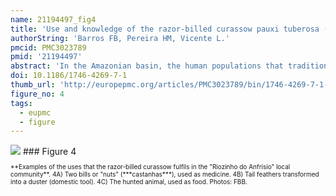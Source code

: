 ```yaml
---
name: 21194497_fig4
title: 'Use and knowledge of the razor-billed curassow pauxi tuberosa (spix, 1825) (galliformes, cracidae) by a riverine community of the oriental amazonia, brazil.'
authorString: 'Barros FB, Pereira HM, Vicente L.'
pmcid: PMC3023789
pmid: '21194497'
abstract: 'In the Amazonian basin, the human populations that traditionally inhabit the forest use its natural resources in various ways. One example is the local fauna which, among several other uses, is an important source of protein. The general aim of our study was to investigate the importance of hunting to the lives of the Amazonian riverine communities and to identify the multiple uses and knowledge about the hunted animals. In this article we focused the study on the razor-billed curassow Pauxi tuberosa, a Cracidae of significant value to the studied community. The investigation was conducted in the "Riozinho do Anfrísio Extractive Reserve", a Brazilian Conservation Unit located at the Altamira municipality, in the state of Pará. We used an ethnoecological approach, which included participant observation and semi-structured interviews. Our results show that the razor-billed curassow is used by the "Riozinho do Anfrísio" local population mainly as food, but it also fulfils secondary functions, with the feathers being used as a domestic tool and as magic-religious symbol, some organs as traditional medicine, and some chicks even being raised as pets. Our study also revealed that the traditional ecological knowledge of the riverines about their environment is considerably large, and that the local biodiversity provides various ecosystem services.'
doi: 10.1186/1746-4269-7-1
thumb_url: 'http://europepmc.org/articles/PMC3023789/bin/1746-4269-7-1-4.gif'
figure_no: 4
tags:
  - eupmc
  - figure
---
```

<img src='http://europepmc.org/articles/PMC3023789/bin/1746-4269-7-1-4.jpg' style='max-height: 300px'>
### Figure 4
<p style='font-size: 10px;'>**Examples of the uses that the razor-billed curassow fulfils in the "Riozinho do Anfrísio" local community**. 4A) Two bills or "nuts" (***castanhas***), used as medicine. 4B) Tail feathers transformed into a duster (domestic tool). 4C) The hunted animal, used as food. Photos: FBB.</p>